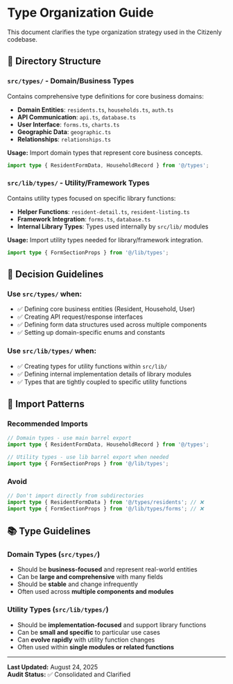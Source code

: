 # Type Organization Guide

This document clarifies the type organization strategy used in the Citizenly codebase.

## 📁 Directory Structure

### `src/types/` - **Domain/Business Types**
Contains comprehensive type definitions for core business domains:

- **Domain Entities**: `residents.ts`, `households.ts`, `auth.ts`
- **API Communication**: `api.ts`, `database.ts`
- **User Interface**: `forms.ts`, `charts.ts`
- **Geographic Data**: `geographic.ts`
- **Relationships**: `relationships.ts`

**Usage:** Import domain types that represent core business concepts.
```typescript
import type { ResidentFormData, HouseholdRecord } from '@/types';
```

### `src/lib/types/` - **Utility/Framework Types**
Contains utility types focused on specific library functions:

- **Helper Functions**: `resident-detail.ts`, `resident-listing.ts`
- **Framework Integration**: `forms.ts`, `database.ts`
- **Internal Library Types**: Types used internally by `src/lib/` modules

**Usage:** Import utility types needed for library/framework integration.
```typescript
import type { FormSectionProps } from '@/lib/types';
```

## 🎯 Decision Guidelines

### Use `src/types/` when:
- ✅ Defining core business entities (Resident, Household, User)
- ✅ Creating API request/response interfaces
- ✅ Defining form data structures used across multiple components
- ✅ Setting up domain-specific enums and constants

### Use `src/lib/types/` when:
- ✅ Creating types for utility functions within `src/lib/`
- ✅ Defining internal implementation details of library modules
- ✅ Types that are tightly coupled to specific utility functions

## 🔄 Import Patterns

### Recommended Imports
```typescript
// Domain types - use main barrel export
import type { ResidentFormData, HouseholdRecord } from '@/types';

// Utility types - use lib barrel export when needed
import type { FormSectionProps } from '@/lib/types';
```

### Avoid
```typescript
// Don't import directly from subdirectories
import type { ResidentFormData } from '@/types/residents'; // ❌
import type { FormSectionProps } from '@/lib/types/forms'; // ❌
```

## 📚 Type Guidelines

### Domain Types (`src/types/`)
- Should be **business-focused** and represent real-world entities
- Can be **large and comprehensive** with many fields
- Should be **stable** and change infrequently
- Often used across **multiple components and modules**

### Utility Types (`src/lib/types/`)
- Should be **implementation-focused** and support library functions
- Can be **small and specific** to particular use cases
- Can **evolve rapidly** with utility function changes  
- Often used within **single modules or related functions**

---

**Last Updated:** August 24, 2025  
**Audit Status:** ✅ Consolidated and Clarified